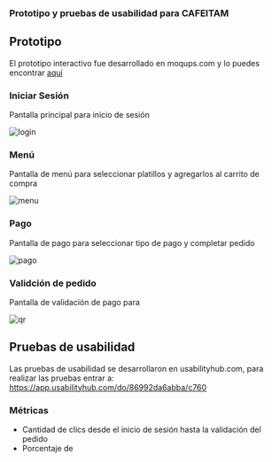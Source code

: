 ### Prototipo y pruebas de usabilidad para CAFEITAM 
## Prototipo
El prototipo interactivo fue desarrollado en moqups.com y lo puedes encontrar [aquí](https://app.moqups.com/xBNOLsfVMgjtg0WaLxAWVlUUXMwVZqmV/view/page/a28c22c2e)

### Iniciar Sesión
Pantalla principal para inicio de sesión

![login](./pics/Login.png)

### Menú
Pantalla de menú para seleccionar platillos y agregarlos al carrito de compra 

![menu](./pics/Menu.png)

### Pago
Pantalla de pago para seleccionar tipo de pago y completar pedido

![pago](./pics/Pago.png)

### Validción de pedido
Pantalla de validación de pago para 

![qr](./pics/QR.png)

## Pruebas de usabilidad
Las pruebas de usabilidad se desarrollaron en usabilityhub.com, para realizar las pruebas entrar a: https://app.usabilityhub.com/do/86992da6abba/c760

### Métricas
- Cantidad de clics desde el inicio de sesión hasta la validación del pedido
- Porcentaje de 

### 
